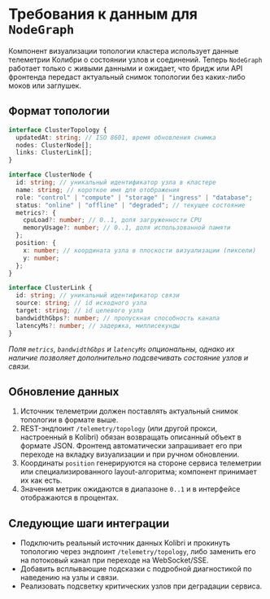 # Требования к данным для `NodeGraph`

Компонент визуализации топологии кластера использует данные телеметрии Колибри
о состоянии узлов и соединений. Теперь `NodeGraph` работает только с живыми
данными и ожидает, что бридж или API фронтенда передаст актуальный снимок
топологии без каких-либо моков или заглушек.

## Формат топологии

```ts
interface ClusterTopology {
  updatedAt: string; // ISO 8601, время обновления снимка
  nodes: ClusterNode[];
  links: ClusterLink[];
}

interface ClusterNode {
  id: string; // уникальный идентификатор узла в кластере
  name: string; // короткое имя для отображения
  role: "control" | "compute" | "storage" | "ingress" | "database";
  status: "online" | "offline" | "degraded"; // текущее состояние
  metrics?: {
    cpuLoad?: number; // 0..1, доля загруженности CPU
    memoryUsage?: number; // 0..1, доля использованной памяти
  };
  position: {
    x: number; // координата узла в плоскости визуализации (пиксели)
    y: number;
  };
}

interface ClusterLink {
  id: string; // уникальный идентификатор связи
  source: string; // id исходного узла
  target: string; // id целевого узла
  bandwidthGbps?: number; // пропускная способность канала
  latencyMs?: number; // задержка, миллисекунды
}
```

*Поля `metrics`, `bandwidthGbps` и `latencyMs` опциональны, однако их наличие
позволяет дополнительно подсвечивать состояние узлов и связи.*

## Обновление данных

1. Источник телеметрии должен поставлять актуальный снимок топологии в формате
   выше.
2. REST-эндпоинт `/telemetry/topology` (или другой прокси, настроенный в Kolibri)
   обязан возвращать описанный объект в формате JSON. Фронтенд автоматически
   запрашивает его при переходе на вкладку визуализации и при ручном обновлении.
3. Координаты `position` генерируются на стороне сервиса телеметрии или
   специализированного layout-алгоритма; компонент принимает их как есть.
4. Значения метрик ожидаются в диапазоне `0..1` и в интерфейсе отображаются в
   процентах.

## Следующие шаги интеграции

- Подключить реальный источник данных Kolibri и прокинуть топологию через
  эндпоинт `/telemetry/topology`, либо заменить его на потоковый канал при
  переходе на WebSocket/SSE.
- Добавить всплывающие подсказки с подробной диагностикой по наведению на
  узлы и связи.
- Реализовать подсветку критических узлов при деградации сервиса.

